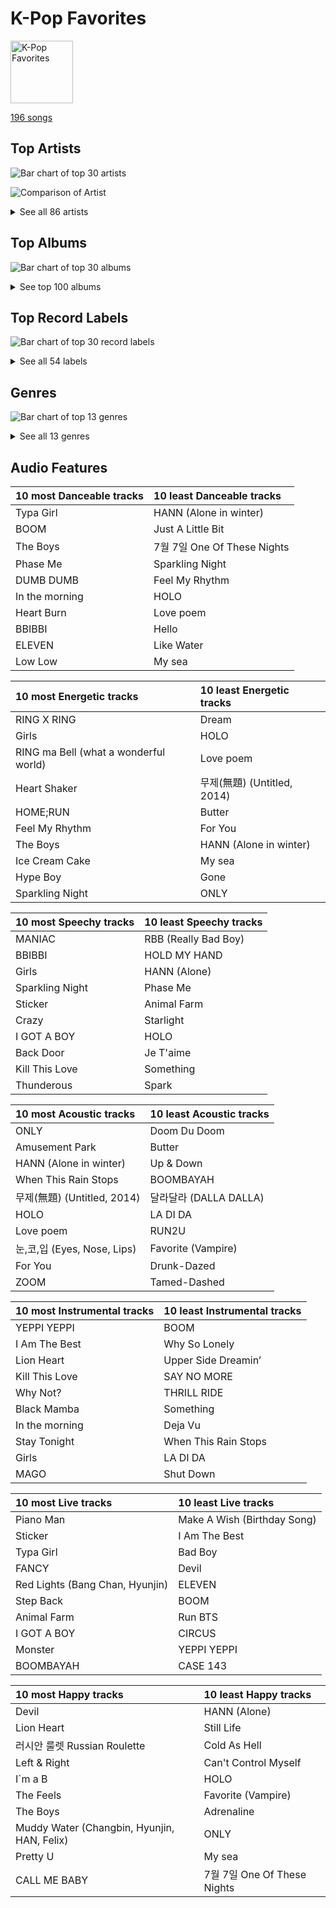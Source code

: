 # K-Pop Favorites


<img src="https://mosaic.scdn.co/640/ab67616d0000b2734ed058b71650a6ca2c04adffab67616d0000b273714e56679ab196354e2e443eab67616d0000b2737dd8f95320e8ef08aa121dfeab67616d0000b2738c4a282e84a53c1c8acf129a" alt="K-Pop Favorites" width="100" />

[196 songs](k_pop_favorites_tracks.md)

## Top Artists

![Bar chart of top 30 artists](../images/playlists/k_pop_favorites/artists.png)

![Comparison of Artist](../images/playlists/k_pop_favorites/artists_comparison.png)


<details>
<summary>See all 86 artists</summary>

|   Number of Tracks | Art                                                                                              | Artist                                               | 🔗                                                           |
|-------------------:|:-------------------------------------------------------------------------------------------------|:-----------------------------------------------------|:------------------------------------------------------------|
|                 12 | <img src="https://i.scdn.co/image/ab6761610000e5eb5bf330a57b9dcffd8f7b2c14" alt="" width="50" /> | [Red Velvet](../artists/red_velvet.md)               | [🔗](https://open.spotify.com/artist/1z4g3DjTBBZKhvAroFlhOM) |
|                 10 | <img src="https://i.scdn.co/image/ab6761610000e5ebc9690bc711d04b3d4fd4b87c" alt="" width="50" /> | [BLACKPINK](../artists/blackpink.md)                 | [🔗](https://open.spotify.com/artist/41MozSoPIsD1dJM0CLPjZF) |
|                  9 | <img src="https://i.scdn.co/image/ab6761610000e5ebc5443c5abc130f03b6014845" alt="" width="50" /> | [ENHYPEN](../artists/enhypen.md)                     | [🔗](https://open.spotify.com/artist/5t5FqBwTcgKTaWmfEbwQY9) |
|                  9 | <img src="https://i.scdn.co/image/ab6761610000e5eb006ff3c0136a71bfb9928d34" alt="" width="50" /> | [IU](../artists/iu.md)                               | [🔗](https://open.spotify.com/artist/3HqSLMAZ3g3d5poNaI7GOU) |
|                  9 | <img src="https://i.scdn.co/image/ab6761610000e5eb8ec4207332def07fec21874d" alt="" width="50" /> | [ITZY](../artists/itzy.md)                           | [🔗](https://open.spotify.com/artist/2KC9Qb60EaY0kW4eH68vr3) |
|                  7 | <img src="https://i.scdn.co/image/ab6761610000e5ebd84fd6ae9ccfc6206ea6711e" alt="" width="50" /> | [TWICE](../artists/twice.md)                         | [🔗](https://open.spotify.com/artist/7n2Ycct7Beij7Dj7meI4X0) |
|                  7 | <img src="https://i.scdn.co/image/ab6761610000e5eb848461f60f0f337dadbf396f" alt="" width="50" /> | [aespa](../artists/aespa.md)                         | [🔗](https://open.spotify.com/artist/6YVMFz59CuY7ngCxTxjpxE) |
|                  7 | <img src="https://i.scdn.co/image/ab6761610000e5eb916392fe8c66d0c993657b6d" alt="" width="50" /> | [TAEYEON](../artists/taeyeon.md)                     | [🔗](https://open.spotify.com/artist/3qNVuliS40BLgXGxhdBdqu) |
|                  7 | <img src="https://i.scdn.co/image/ab6761610000e5ebc855bded4ab1bd99ef62214a" alt="" width="50" /> | [Stray Kids](../artists/stray_kids.md)               | [🔗](https://open.spotify.com/artist/2dIgFjalVxs4ThymZ67YCE) |
|                  7 | <img src="https://i.scdn.co/image/ab6761610000e5eb196f5af772aeb1bdd3a6be65" alt="" width="50" /> | [(G)I-DLE](../artists/_g_i_dle.md)                   | [🔗](https://open.spotify.com/artist/2AfmfGFbe0A0WsTYm0SDTx) |
|                  5 | <img src="https://i.scdn.co/image/ab6761610000e5eb05cead99b1a81b82a9a42838" alt="" width="50" /> | [LeeHi](../artists/leehi.md)                         | [🔗](https://open.spotify.com/artist/7cVZApDoQZpS447nHTsNqu) |
|                  5 | <img src="https://i.scdn.co/image/ab6761610000e5eb5704a64f34fe29ff73ab56bb" alt="" width="50" /> | [BTS](../artists/bts.md)                             | [🔗](https://open.spotify.com/artist/3Nrfpe0tUJi4K4DXYWgMUX) |
|                  5 | <img src="https://i.scdn.co/image/ab6761610000e5eb93c6f21062da1ef012275ff6" alt="" width="50" /> | [CHUNG HA](../artists/chung_ha.md)                   | [🔗](https://open.spotify.com/artist/2PSJ6YriU7JsFucxACpU7Y) |
|                  5 | <img src="https://i.scdn.co/image/ab6761610000e5ebe12972169702affd7a4c48ec" alt="" width="50" /> | [MAMAMOO](../artists/mamamoo.md)                     | [🔗](https://open.spotify.com/artist/0XATRDCYuuGhk0oE7C0o5G) |
|                  4 | <img src="https://i.scdn.co/image/ab6761610000e5eb465b1b62cf6eca8f851aaabc" alt="" width="50" /> | [EXO](../artists/exo.md)                             | [🔗](https://open.spotify.com/artist/3cjEqqelV9zb4BYE3qDQ4O) |
|                  4 | <img src="https://i.scdn.co/image/ab6761610000e5eb385df356841aaec34a0914aa" alt="" width="50" /> | [Girls' Generation](../artists/girls__generation.md) | [🔗](https://open.spotify.com/artist/0Sadg1vgvaPqGTOjxu0N6c) |
|                  3 | <img src="https://i.scdn.co/image/ab6761610000e5ebeb77c85f6012113fcefb38da" alt="" width="50" /> | [SEVENTEEN](../artists/seventeen.md)                 | [🔗](https://open.spotify.com/artist/7nqOGRxlXj7N2JYbgNEjYH) |
|                  3 | <img src="https://i.scdn.co/image/ab6761610000e5ebadffb99dc62d070da29306ff" alt="" width="50" /> | JEON SOYEON                                          | [🔗](https://open.spotify.com/artist/6Xg22wJOAcnvPUfk5WvODH) |
|                  3 | <img src="https://i.scdn.co/image/ab6761610000e5eb2c8ac3b2d8d886fbf3f0877a" alt="" width="50" /> | NCT DREAM                                            | [🔗](https://open.spotify.com/artist/1gBUSTR3TyDdTVFIaQnc02) |
|                  3 | <img src="https://i.scdn.co/image/ab6761610000e5eb45b2ff69ae6a3caccb776cfa" alt="" width="50" /> | [STAYC](../artists/stayc.md)                         | [🔗](https://open.spotify.com/artist/01XYiBYaoMJcNhPokrg0l0) |
|                  2 | <img src="https://i.scdn.co/image/ab6761610000e5eb7401998434b12fffd119ae18" alt="" width="50" /> | [NCT 127](../artists/nct_127.md)                     | [🔗](https://open.spotify.com/artist/7f4ignuCJhLXfZ9giKT7rH) |
|                  2 | <img src="https://i.scdn.co/image/ab6761610000e5eb6de000137b41e45cc33a3566" alt="" width="50" /> | Hwa Sa                                               | [🔗](https://open.spotify.com/artist/7bmYpVgQub656uNTu6qGNQ) |
|                  2 | <img src="https://i.scdn.co/image/ab6761610000e5ebf55b31064f94878f3da932c8" alt="" width="50" /> | MAX CHANGMIN                                         | [🔗](https://open.spotify.com/artist/7FiAkNWMb6ZBYI8tbQLuIS) |
|                  2 | <img src="https://i.scdn.co/image/ab6761610000e5ebaad1353fe0343220b1331768" alt="" width="50" /> | SUPER JUNIOR                                         | [🔗](https://open.spotify.com/artist/6gzXCdfYfFe5XKhPKkYqxV) |
|                  2 | <img src="https://i.scdn.co/image/ab6761610000e5eb7b13da5a8a3dd6e0d53ff764" alt="" width="50" /> | Red Velvet - IRENE & SEULGI                          | [🔗](https://open.spotify.com/artist/6bwp9ObI8FWvMPCIWVBmhl) |
|                  2 | <img src="https://i.scdn.co/image/ab6761610000e5eb5b1a291b0a6a689091d54d8b" alt="" width="50" /> | IVE                                                  | [🔗](https://open.spotify.com/artist/6RHTUrRF63xao58xh9FXYJ) |
|                  2 | <img src="https://i.scdn.co/image/ab6761610000e5eb4a29246fa242d0b9f8de3b31" alt="" width="50" /> | SUNMI                                                | [🔗](https://open.spotify.com/artist/6MoXcK2GyGg7FIyxPU5yW6) |
|                  2 | <img src="https://i.scdn.co/image/ab6761610000e5eb64362c8789b72fb00e0a3611" alt="" width="50" /> | ATEEZ                                                | [🔗](https://open.spotify.com/artist/68KmkJeZGfwe1OUaivBa2L) |
|                  2 | <img src="https://i.scdn.co/image/ab6761610000e5eb3d473b3dcc380e2aec2ab329" alt="" width="50" /> | [Dreamcatcher](../artists/dreamcatcher.md)           | [🔗](https://open.spotify.com/artist/5V1qsQHdXNm4ZEZHWvFnqQ) |
|                  2 | <img src="https://i.scdn.co/image/ab6761610000e5eb1e2e0f17d257a40be0782f35" alt="" width="50" /> | BAEKHYUN                                             | [🔗](https://open.spotify.com/artist/4ufh0WuMZh6y4Dmdnklvdl) |
|                  2 | <img src="https://i.scdn.co/image/ab6761610000e5eb63cc88daba8709af04c3d6ed" alt="" width="50" /> | EVERGLOW                                             | [🔗](https://open.spotify.com/artist/3ZZzT0naD25RhY2uZvIKkJ) |
|                  2 | <img src="https://i.scdn.co/image/ab6761610000e5eb805669a8af3067839e92d762" alt="" width="50" /> | TEN                                                  | [🔗](https://open.spotify.com/artist/3Q5Qep7ytrjVleNnMnntgQ) |
|                  2 | <img src="https://i.scdn.co/image/ab6761610000e5eb968ab271c895fb9cc245d6fe" alt="" width="50" /> | Billlie                                              | [🔗](https://open.spotify.com/artist/2GQxKDojobwBjZMPf7aoh0) |
|                  2 | <img src="https://i.scdn.co/image/ab6761610000e5eb7fd277fc83d7670dadb45790" alt="" width="50" /> | PENTAGON                                             | [🔗](https://open.spotify.com/artist/1wKpMkucynaTfG8lyPprYV) |
|                  2 | <img src="https://i.scdn.co/image/ab6761610000e5ebc8166baa6c8c9a5d1dbc41b5" alt="" width="50" /> | JOY                                                  | [🔗](https://open.spotify.com/artist/0sYpJ0nCC8AlDrZFeAA7ub) |
|                  2 | <img src="https://i.scdn.co/image/ab6761610000e5eb59501d4e82c8cb6fc409044d" alt="" width="50" /> | WENDY                                                | [🔗](https://open.spotify.com/artist/0FRUZvZNPzM3YJMABJxf2K) |
|                  1 | <img src="https://i.scdn.co/image/ab6761610000e5eb2be8611f6c6e9174031c64df" alt="" width="50" /> | JEON SOMI                                            | [🔗](https://open.spotify.com/artist/7zYj9S9SdIunYCfSm7vzAR) |
|                  1 | <img src="https://i.scdn.co/image/ab6761610000e5eb0c93d86c6a500dee31d63995" alt="" width="50" /> | TAEYANG                                              | [🔗](https://open.spotify.com/artist/6udveWUgX4vu75FF0DTrXV) |
|                  1 | <img src="https://i.scdn.co/image/ab6761610000e5ebfbb4dd024df495265bb16c90" alt="" width="50" /> | GOT the beat                                         | [🔗](https://open.spotify.com/artist/6uNxlIP5lzPFf0BHuELOuX) |
|                  1 | <img src="https://i.scdn.co/image/ab6761610000e5ebac19ac3b8773baa5791999fb" alt="" width="50" /> | TVXQ!                                                | [🔗](https://open.spotify.com/artist/6nVMMEywS5Y4tsHPKx1nIo) |
|                  1 | <img src="https://i.scdn.co/image/ab6761610000e5ebf0a01c9ca9312dbe5ed6b6d9" alt="" width="50" /> | KAI                                                  | [🔗](https://open.spotify.com/artist/6iVo62B0bdTknRcrktCmak) |
|                  1 | <img src="https://i.scdn.co/image/621c729dd90a6e7a63fc8f0957b2b928834ec5a8" alt="" width="50" /> | 4Minute                                              | [🔗](https://open.spotify.com/artist/6cdC1cwqh3eJAXaxXJt2jv) |
|                  1 | <img src="https://i.scdn.co/image/ab6761610000e5eb20dfb8f52ef4926a22e552c8" alt="" width="50" /> | R3HAB                                                | [🔗](https://open.spotify.com/artist/6cEuCEZu7PAE9ZSzLLc2oQ) |
|                  1 | <img src="https://i.scdn.co/image/ab6761610000e5eb8e9d1c8642df6f869631fe62" alt="" width="50" /> | Crush                                                | [🔗](https://open.spotify.com/artist/6aLdhHUqgdKE86xbtNmY8g) |
|                  1 | <img src="https://i.scdn.co/image/ab6761610000e5eb846662aa85d520b2442d3cd5" alt="" width="50" /> | BIBI                                                 | [🔗](https://open.spotify.com/artist/6UbmqUEgjLA6jAcXwbM1Z9) |
|                  1 | <img src="https://i.scdn.co/image/ab6761610000e5eb123f438003920eced08e348d" alt="" width="50" /> | CLC                                                  | [🔗](https://open.spotify.com/artist/6QyO41KctzGc70mVaVnXQO) |
|                  1 | <img src="https://i.scdn.co/image/ab6761610000e5eb99b5a1b1b95a279176ded0e1" alt="" width="50" /> | NewJeans                                             | [🔗](https://open.spotify.com/artist/6HvZYsbFfjnjFrWF950C9d) |
|                  1 | <img src="https://i.scdn.co/image/ab6761610000e5ebea3e3a63d8bc191f631f6e0e" alt="" width="50" /> | PURPLE KISS                                          | [🔗](https://open.spotify.com/artist/62T5PGHWJ9sxP2SJq20IHq) |
|                  1 | <img src="https://i.scdn.co/image/ab6761610000e5eb2197a2a24be11b8872a9d325" alt="" width="50" /> | MINGYU                                               | [🔗](https://open.spotify.com/artist/5gUpo0BRmo6EOTbyU3z5Ay) |
|                  1 | <img src="https://i.scdn.co/image/ab6761610000e5eba109aeabdab7a5a5b3330df4" alt="" width="50" /> | HEIZE                                                | [🔗](https://open.spotify.com/artist/5dCvSnVduaFleCnyy98JMo) |
|                  1 | <img src="https://i.scdn.co/image/ab6761610000e5ebb0b4c8d0a415cab50e033129" alt="" width="50" /> | Solar                                                | [🔗](https://open.spotify.com/artist/5cYcI546S8Lf97m4mNdYLD) |
|                  1 | <img src="https://i.scdn.co/image/ab6761610000e5ebca6daabeb614243f96b2829f" alt="" width="50" /> | WOOSUNG                                              | [🔗](https://open.spotify.com/artist/5LHu1iF8m0XtRBEJbbwSoo) |
|                  1 | <img src="https://i.scdn.co/image/ab6761610000e5eb80584436e5726afb70cee7f8" alt="" width="50" /> | LOONA                                                | [🔗](https://open.spotify.com/artist/52zMTJCKluDlFwMQWmccY7) |
|                  1 | <img src="https://i.scdn.co/image/ab6761610000e5eb5c237a2e0c881b21c151f2cb" alt="" width="50" /> | WayV-TEN&YANGYANG                                    | [🔗](https://open.spotify.com/artist/4wOAdZOMOVSwrZQxDYrUx3) |
|                  1 | <img src="https://i.scdn.co/image/ab67616d0000b273112b210accd05345a17a46f0" alt="" width="50" /> | Suzy                                                 | [🔗](https://open.spotify.com/artist/4U80LJd8sG6U9YTFP5izka) |
|                  1 | <img src="https://i.scdn.co/image/ab6761610000e5ebfb6c0b7b6918dca92be0ed75" alt="" width="50" /> | LE SSERAFIM                                          | [🔗](https://open.spotify.com/artist/4SpbR6yFEvexJuaBpgAU5p) |
|                  1 | <img src="https://i.scdn.co/image/ab6761610000e5eb597a4257d0022e2ac837fa7d" alt="" width="50" /> | BIGBANG                                              | [🔗](https://open.spotify.com/artist/4Kxlr1PRlDKEB0ekOCyHgX) |
|                  1 | <img src="https://i.scdn.co/image/ab6761610000e5eb8aec4284aed8bb502a411043" alt="" width="50" /> | AILEE                                                | [🔗](https://open.spotify.com/artist/3uGFTJ7JMllvhgGpumieHF) |
|                  1 | <img src="https://i.scdn.co/image/ab6761610000e5ebca0f902787c28688c85ad273" alt="" width="50" /> | WONWOO                                               | [🔗](https://open.spotify.com/artist/3rHcBT06Vb1XGVUWhDALZt) |
|                  1 | <img src="https://i.scdn.co/image/ab6761610000e5eb8bd65b0efee10bfa8328c33b" alt="" width="50" /> | NCT U                                                | [🔗](https://open.spotify.com/artist/3paGCCtX1Xr4Gx53mSeZuQ) |
|                  1 | <img src="https://i.scdn.co/image/ab6761610000e5ebdbd3a4fca1931c225fdddc81" alt="" width="50" /> | Loopy                                                | [🔗](https://open.spotify.com/artist/3l9s67pOK4Stw9yW1wr0Bg) |
|                  1 | <img src="https://i.scdn.co/image/ab6761610000e5eb6a80abb55f089d80528d24fc" alt="" width="50" /> | CHANGMO                                              | [🔗](https://open.spotify.com/artist/3hvinNZRzTLoREmqFiKr1b) |
|                  1 | <img src="https://i.scdn.co/image/ab6761610000e5ebd2d167f018561742f26a0997" alt="" width="50" /> | ROSÉ                                                 | [🔗](https://open.spotify.com/artist/3eVa5w3URK5duf6eyVDbu9) |
|                  1 | <img src="https://i.scdn.co/image/ab6761610000e5eb515e5754d89e4df8123e3f9f" alt="" width="50" /> | HYO                                                  | [🔗](https://open.spotify.com/artist/3U7bOaJLuFkrmDQ1C1OqKl) |
|                  1 | <img src="https://i.scdn.co/image/ab6761610000e5eb5045a0e0d423ce29d6b14ebd" alt="" width="50" /> | TREASURE                                             | [🔗](https://open.spotify.com/artist/3KonOYiLsU53m4yT7gNotP) |
|                  1 | <img src="https://i.scdn.co/image/ab6761610000e5eb7af892ba79f611277614a0f2" alt="" width="50" /> | P1Harmony                                            | [🔗](https://open.spotify.com/artist/3JjvsPeGMbDJqsphe2z8xU) |
|                  1 | <img src="https://i.scdn.co/image/ab6761610000e5eb30a517d1b703c3eabdac2855" alt="" width="50" /> | Wonder Girls                                         | [🔗](https://open.spotify.com/artist/3Cv2vi3WTl8VZOTdrBkKdM) |
|                  1 | <img src="https://i.scdn.co/image/ab6761610000e5eb5923c0ca32a3cf3a81b34728" alt="" width="50" /> | G-DRAGON                                             | [🔗](https://open.spotify.com/artist/30b9WulBM8sFuBo17nNq9c) |
|                  1 | <img src="https://i.scdn.co/image/ab6761610000e5eb7ece2134de8809efcfdc9be7" alt="" width="50" /> | SHINee                                               | [🔗](https://open.spotify.com/artist/2hRQKC0gqlZGPrmUKbcchR) |
|                  1 | <img src="https://i.scdn.co/image/ab6761610000e5eb29971b8d9d19fef176338e4a" alt="" width="50" /> | Loco                                                 | [🔗](https://open.spotify.com/artist/2e4G04F77jxVuDYo44TCSm) |
|                  1 | <img src="https://i.scdn.co/image/ab6761610000e5ebdbabadb9f03b5b3d5e0241e5" alt="" width="50" /> | JAMIE                                                | [🔗](https://open.spotify.com/artist/2YXlVLKq3X3soXd2aXUtIT) |
|                  1 | <img src="https://i.scdn.co/image/ab6761610000e5ebfe2339c232c5a840fc527402" alt="" width="50" /> | SEULGI                                               | [🔗](https://open.spotify.com/artist/2QM5S4yO6xHgnNvF0nbZZq) |
|                  1 | <img src="https://i.scdn.co/image/ab6761610000e5eb065608c797a38d142082fc8a" alt="" width="50" /> | Punch                                                | [🔗](https://open.spotify.com/artist/2FgZrgTMX6Sk0VNcOsEPmm) |
|                  1 | <img src="https://i.scdn.co/image/ab6761610000e5eb6ff45cd874b8d6ded27a4b35" alt="" width="50" /> | NMIXX                                                | [🔗](https://open.spotify.com/artist/28ot3wh4oNmoFOdVajibBl) |
|                  1 | <img src="https://i.scdn.co/image/ab6761610000e5ebc2c8185fc0902b43e35f671f" alt="" width="50" /> | JENNIE                                               | [🔗](https://open.spotify.com/artist/250b0Wlc5Vk0CoUsaCY84M) |
|                  1 | <img src="https://i.scdn.co/image/ab6761610000e5eb9954a1ab45b2404a7bff2a45" alt="" width="50" /> | OH MY GIRL                                           | [🔗](https://open.spotify.com/artist/2019zR22qK2RBvCqtudBaI) |
|                  1 | <img src="https://i.scdn.co/image/ab6761610000e5eb27132091d63ed72c5f8da310" alt="" width="50" /> | TAEIL                                                | [🔗](https://open.spotify.com/artist/1z0Hi3myYw4x32xCq0H3aq) |
|                  1 | <img src="https://i.scdn.co/image/ab6761610000e5eb2cc2d8e2ec34e29f1905e286" alt="" width="50" /> | WayV                                                 | [🔗](https://open.spotify.com/artist/1qBsABYUrxg9afpMtyoFKz) |
|                  1 | <img src="https://i.scdn.co/image/ab6761610000e5eb65dd718aaa2c9b1be0218f76" alt="" width="50" /> | SURAN                                                | [🔗](https://open.spotify.com/artist/1mORehSVEd7lcaT2d7Sl2K) |
|                  1 | <img src="https://i.scdn.co/image/ab6761610000e5eb20e1b84fe2767e52c4c828fd" alt="" width="50" /> | 2NE1                                                 | [🔗](https://open.spotify.com/artist/1l0mKo96Jh9HVYONcRl3Yp) |
|                  1 | <img src="https://i.scdn.co/image/ab6761610000e5eb0405e7cc11aecb995703d398" alt="" width="50" /> | Jackson Wang                                         | [🔗](https://open.spotify.com/artist/1kfWoWgCugPkyxQP8lkRlY) |
|                  1 | <img src="https://i.scdn.co/image/ab6761610000e5ebb99713cdd2a68b0db306aad6" alt="" width="50" /> | TAEMIN                                               | [🔗](https://open.spotify.com/artist/13rF01aOogvnkuQXOlgTW8) |
|                  1 | <img src="https://i.scdn.co/image/ab67616d0000b273c56dcba0b4372e4a2953b973" alt="" width="50" /> | Girl's Day                                           | [🔗](https://open.spotify.com/artist/13kJgvU22LHMsJtGWLmx7W) |
|                  1 | <img src="https://i.scdn.co/image/ab6761610000e5ebd0701912e6fccf8427bc7361" alt="" width="50" /> | GFRIEND                                              | [🔗](https://open.spotify.com/artist/0qlWcS66ohOIi0M8JZwPft) |
|                  1 | <img src="https://i.scdn.co/image/ab6761610000e5eb8b1752dc8c0f2dce9abc2dbc" alt="" width="50" /> | THE BOYZ                                             | [🔗](https://open.spotify.com/artist/0CmvFWTX9zmMNCUi6fHtAx) |
|                  1 | <img src="https://i.scdn.co/image/ab6761610000e5eb4cf17974946871ad6546f28e" alt="" width="50" /> | HYOYEON                                              | [🔗](https://open.spotify.com/artist/0B3I6YgdnfXehUCpsO6oB8) |

</details>


## Top Albums

![Bar chart of top 30 albums](../images/playlists/k_pop_favorites/albums.png)


<details>
<summary>See top 100 albums</summary>

|   Number of Tracks | Art                                                                                              | Album                                                                   | 🔗                                                          |
|-------------------:|:-------------------------------------------------------------------------------------------------|:------------------------------------------------------------------------|:-----------------------------------------------------------|
|                  4 | <img src="https://i.scdn.co/image/ab67616d0000b273034c3a8ba89c6a5ecfda3175" alt="" width="50" /> | INVU - The 3rd Album                                                    | [🔗](https://open.spotify.com/album/7i2YLTVQ0dyngRuUqtGmr9) |
|                  4 | <img src="https://i.scdn.co/image/ab67616d0000b2736772cf096be8acc1df092519" alt="" width="50" /> | DIMENSION : DILEMMA                                                     | [🔗](https://open.spotify.com/album/5jGRqioNCSWZGBl3QmyuFI) |
|                  3 | <img src="https://i.scdn.co/image/ab67616d0000b2737dd8f95320e8ef08aa121dfe" alt="" width="50" /> | THE ALBUM                                                               | [🔗](https://open.spotify.com/album/71O60S5gIJSIAhdnrDIh3N) |
|                  3 | <img src="https://i.scdn.co/image/ab67616d0000b273d8cc2281fcd4519ca020926b" alt="" width="50" /> | Savage - The 1st Mini Album                                             | [🔗](https://open.spotify.com/album/3vyyDkvYWC36DwgZCYd3Wu) |
|                  3 | <img src="https://i.scdn.co/image/ab67616d0000b27328e5351049de8f6ee39111f5" alt="" width="50" /> | Querencia                                                               | [🔗](https://open.spotify.com/album/1p2OBhqq0d1N8awjHV9xA3) |
|                  3 | <img src="https://i.scdn.co/image/ab67616d0000b2734ed058b71650a6ca2c04adff" alt="" width="50" /> | IU 5th Album 'LILAC'                                                    | [🔗](https://open.spotify.com/album/01dPJcwyht77brL4JQiR8R) |
|                  3 | <img src="https://i.scdn.co/image/ab67616d0000b2734aeaaeeb0755f1d8a8b51738" alt="" width="50" /> | BORN PINK                                                               | [🔗](https://open.spotify.com/album/7jaSNQUBJbvfbZHLNFrV7P) |
|                  2 | <img src="https://i.scdn.co/image/ab67616d0000b2738c4a282e84a53c1c8acf129a" alt="" width="50" /> | ‘The ReVe Festival 2022 - Feel My Rhythm’                               | [🔗](https://open.spotify.com/album/3HgoCO9wWuPcNhz8Ip4C46) |
|                  2 | <img src="https://i.scdn.co/image/ab67616d0000b273ed56e93fba864c231be87d65" alt="" width="50" /> | Windy                                                                   | [🔗](https://open.spotify.com/album/1lv92CIVZbB2BsHmIx7qJf) |
|                  2 | <img src="https://i.scdn.co/image/ab67616d0000b273231a1b74cc820bb632de108c" alt="" width="50" /> | SQUARE ONE                                                              | [🔗](https://open.spotify.com/album/0AcFaK32ui9rF2ySEdXrv4) |
|                  2 | <img src="https://i.scdn.co/image/ab67616d0000b273c06f0e8b33ac2d246158253e" alt="" width="50" /> | Palette                                                                 | [🔗](https://open.spotify.com/album/5V8n6fqyAPxvFTibPhQVcp) |
|                  2 | <img src="https://i.scdn.co/image/ab67616d0000b2733613e1e0d35867a0814005a9" alt="" width="50" /> | ODDINARY                                                                | [🔗](https://open.spotify.com/album/0Gmf4pfe0POEQq2FgGAj2q) |
|                  2 | <img src="https://i.scdn.co/image/ab67616d0000b2731843897a2a72dd5036bbb1fc" alt="" width="50" /> | NOEASY                                                                  | [🔗](https://open.spotify.com/album/558tpdCejjVQNFAumRAeQj) |
|                  2 | <img src="https://i.scdn.co/image/ab67616d0000b273d8856d19e1f5784ed643d862" alt="" width="50" /> | Like Water - The 1st Mini Album                                         | [🔗](https://open.spotify.com/album/1Ao5vWPO13f4l0ldwxOKL7) |
|                  2 | <img src="https://i.scdn.co/image/ab67616d0000b27366ff63bc084fb412aa2dddd3" alt="" width="50" /> | Hello - Special Album                                                   | [🔗](https://open.spotify.com/album/37mRfTDwQzVbHihypYY8oE) |
|                  2 | <img src="https://i.scdn.co/image/ab67616d0000b273b3be3b970fc89a02f301c9da" alt="" width="50" /> | Girls - The 2nd Mini Album                                              | [🔗](https://open.spotify.com/album/4w1dbvUy1crv0knXQvcSeY) |
|                  2 | <img src="https://i.scdn.co/image/ab67616d0000b2734a8e5eaab8b02db02e487c27" alt="" width="50" /> | Devil - The 2nd Mini Album                                              | [🔗](https://open.spotify.com/album/6bG2rY8NzT7dIzUNADDNCR) |
|                  2 | <img src="https://i.scdn.co/image/ab67616d0000b273e9cd59d664f597061a513038" alt="" width="50" /> | CHESHIRE                                                                | [🔗](https://open.spotify.com/album/2a1ezg7hE6Dyuymv1aCnkm) |
|                  2 | <img src="https://i.scdn.co/image/ab67616d0000b273714e56679ab196354e2e443e" alt="" width="50" /> | BORDER : CARNIVAL                                                       | [🔗](https://open.spotify.com/album/4LGYBcRsteiXjcPD4QQvxv) |
|                  1 | <img src="https://i.scdn.co/image/ab67616d0000b273a1c07b020417770f3385448f" alt="" width="50" /> | 回:Walpurgis Night                                                       | [🔗](https://open.spotify.com/album/6keRNtq7CnhNrD2EIKOA6h) |
|                  1 | <img src="https://i.scdn.co/image/ab67616d0000b273df5022bdf1ac4bf52135c4be" alt="" width="50" /> | ‘The ReVe Festival’ Finale                                              | [🔗](https://open.spotify.com/album/3rVtm00UfbuzWOewdm4iYM) |
|                  1 | <img src="https://i.scdn.co/image/ab67616d0000b27370a04b3e66d6a4a38237dc7f" alt="" width="50" /> | ‘The ReVe Festival’ Day 1                                               | [🔗](https://open.spotify.com/album/2nLEiP268mSFZHW5dajM4R) |
|                  1 | <img src="https://i.scdn.co/image/ab67616d0000b273d2ef237da7f94762997c2083" alt="" width="50" /> | ‘The ReVe Festival 2022 - Birthday’                                     | [🔗](https://open.spotify.com/album/58OR7UoaJkJzqeQGClHzh1) |
|                  1 | <img src="https://i.scdn.co/image/ab67616d0000b2738232e1aaaf4c9ed4b6946ce8" alt="" width="50" /> | the Billage of perception: chapter two                                  | [🔗](https://open.spotify.com/album/0NuM7kwh6u6fIRjn7Zh7Ss) |
|                  1 | <img src="https://i.scdn.co/image/ab67616d0000b2734c5be128bd1b55bf36041574" alt="" width="50" /> | the Billage of perception : chapter one                                 | [🔗](https://open.spotify.com/album/1kp4txZsSpDNR4EoDFi2LD) |
|                  1 | <img src="https://i.scdn.co/image/ab67616d0000b27329134ca1a4c424b7d98cb0af" alt="" width="50" /> | reminiscence                                                            | [🔗](https://open.spotify.com/album/0zH0C0fkzAjhSnGKLOuxwX) |
|                  1 | <img src="https://i.scdn.co/image/ab67616d0000b2739d650d0d98caf3f54b842a0b" alt="" width="50" /> | reality in BLACK                                                        | [🔗](https://open.spotify.com/album/7CucpzwxAZ6kHmctI9eo4X) |
|                  1 | <img src="https://i.scdn.co/image/ab67616d0000b2737c0618723e2fca9e617eec34" alt="" width="50" /> | [Summer Holiday]                                                        | [🔗](https://open.spotify.com/album/1JOpx5eL6Rb3vRC9epERQD) |
|                  1 | <img src="https://i.scdn.co/image/ab67616d0000b2731e998666727247d231c75cf8" alt="" width="50" /> | [Dystopia : Road to Utopia]                                             | [🔗](https://open.spotify.com/album/6ECUAXThxlRHQ1JPUQJQJG) |
|                  1 | <img src="https://i.scdn.co/image/ab67616d0000b273619b758232a962e9ddf45f97" alt="" width="50" /> | [12:00]                                                                 | [🔗](https://open.spotify.com/album/3obToaukLcPbCLPPmWFzQi) |
|                  1 | <img src="https://i.scdn.co/image/ab67616d0000b2733714e924e5570c4d2df97e09" alt="" width="50" /> | ZERO : FEVER Part.3                                                     | [🔗](https://open.spotify.com/album/5ozaWoYQScjFzGODcJmy3G) |
|                  1 | <img src="https://i.scdn.co/image/ab67616d0000b2738ea860a3e6904b875629d672" alt="" width="50" /> | YOUNG-LUV.COM                                                           | [🔗](https://open.spotify.com/album/2xPdgNkM4yIQmP7axJ1T1o) |
|                  1 | <img src="https://i.scdn.co/image/ab67616d0000b273018ac0665d32b08c76afd4cc" alt="" width="50" /> | Why So Lonely                                                           | [🔗](https://open.spotify.com/album/3vCjRsRRGOLp8VCYPLXtDx) |
|                  1 | <img src="https://i.scdn.co/image/ab67616d0000b273e4915763c3c7f7a05cc93885" alt="" width="50" /> | Why - The 2nd Mini Album                                                | [🔗](https://open.spotify.com/album/1ukBQWhQwWKqTGgs0YzRzU) |
|                  1 | <img src="https://i.scdn.co/image/ab67616d0000b2738612b3a74fefaf72ddc92d08" alt="" width="50" /> | White Wind                                                              | [🔗](https://open.spotify.com/album/60m09rutmwj5ewOJoFIAVY) |
|                  1 | <img src="https://i.scdn.co/image/ab67616d0000b273e2a4f8bcc74020cd4b01f647" alt="" width="50" /> | What Is Love                                                            | [🔗](https://open.spotify.com/album/5o5cJ6yZmcyy4y4hK0J6de) |
|                  1 | <img src="https://i.scdn.co/image/ab67616d0000b27309610687bcd1b3dc95d5d436" alt="" width="50" /> | We Boom - The 3rd Mini Album                                            | [🔗](https://open.spotify.com/album/31ln9LpD1WyhFlOvDp9YJc) |
|                  1 | <img src="https://i.scdn.co/image/ab67616d0000b2732c0252c4e4a988f024e4d262" alt="" width="50" /> | WINE                                                                    | [🔗](https://open.spotify.com/album/26adxLsliyYcCfVTF6xA75) |
|                  1 | <img src="https://i.scdn.co/image/ab67616d0000b273da0376db6b1c5562ab8f5b29" alt="" width="50" /> | WE:TH                                                                   | [🔗](https://open.spotify.com/album/1ASYbBYBwV6Rcfc2ycqmlK) |
|                  1 | <img src="https://i.scdn.co/image/ab67616d0000b273aecb87fd2574ad79b05cc024" alt="" width="50" /> | Voltage                                                                 | [🔗](https://open.spotify.com/album/3MXVqfk9VG3B757nLlow0D) |
|                  1 | <img src="https://i.scdn.co/image/ab67616d0000b27343848859c0cf73d8c660eba5" alt="" width="50" /> | VINCENZO (Original Television Soundtrack) Pt. 3                         | [🔗](https://open.spotify.com/album/47ulDGfVUWUcUSWRQCzxr3) |
|                  1 | <img src="https://i.scdn.co/image/ab67616d0000b27345c3e1eaeaed3345abae9616" alt="" width="50" /> | Undo                                                                    | [🔗](https://open.spotify.com/album/2xR7YEyRweqClzs50bbW3J) |
|                  1 | <img src="https://i.scdn.co/image/ab67616d0000b27363c22b0fbe7426efcf5f86e6" alt="" width="50" /> | Uh-Oh                                                                   | [🔗](https://open.spotify.com/album/3PzrNuMGWGpp8WOfrmpkaU) |
|                  1 | <img src="https://i.scdn.co/image/ab67616d0000b2735ccb1b40b2081fff238473bb" alt="" width="50" /> | Twenty-Five Twenty-One OST                                              | [🔗](https://open.spotify.com/album/77NPr874WU941XZhjO43dR) |
|                  1 | <img src="https://i.scdn.co/image/ab67616d0000b27381fb7e4e392f0a99b3947eb6" alt="" width="50" /> | The Velvet - The 2nd Mini Album                                         | [🔗](https://open.spotify.com/album/2qgl7dAgslqL1w2l2wQhMA) |
|                  1 | <img src="https://i.scdn.co/image/ab67616d0000b2738164cd1a2e03b7ca2db9ff5e" alt="" width="50" /> | The Red Summer - Summer Mini Album                                      | [🔗](https://open.spotify.com/album/6OXg149IkmbgW7zfzbwgS2) |
|                  1 | <img src="https://i.scdn.co/image/ab67616d0000b27371a70331062453ece06f8b79" alt="" width="50" /> | The Red - The 1st Album                                                 | [🔗](https://open.spotify.com/album/6YL9J0E6PGtYzkhyMxnmXd) |
|                  1 | <img src="https://i.scdn.co/image/ab67616d0000b273b64001fa6292caefc7605550" alt="" width="50" /> | The Perfect Red Velvet - The 2nd Album Repackage                        | [🔗](https://open.spotify.com/album/0OkJThJls8FO1lutMzMDJ0) |
|                  1 | <img src="https://i.scdn.co/image/ab67616d0000b273557395cc096cb7b22eff310e" alt="" width="50" /> | The Feels                                                               | [🔗](https://open.spotify.com/album/6bk3KlQjiXsRmGrzrNcS53) |
|                  1 | <img src="https://i.scdn.co/image/ab67616d0000b273dbe330e884acacdbb1e7987f" alt="" width="50" /> | The Boys                                                                | [🔗](https://open.spotify.com/album/3RlHApvIdfDGHXNHgzMlCw) |
|                  1 | <img src="https://i.scdn.co/image/ab67616d0000b273374ed0d3862263ef52df6828" alt="" width="50" /> | Take Over The Moon - The 2nd Mini Album                                 | [🔗](https://open.spotify.com/album/4ha80ucjDvhmQPLT77yyob) |
|                  1 | <img src="https://i.scdn.co/image/ab67616d0000b273be3a0f924ad08d95b4e25d9f" alt="" width="50" /> | TREASURE EPILOGUE : Action To Answer                                    | [🔗](https://open.spotify.com/album/3TTkDOcSzRQCvGMT7VmmPE) |
|                  1 | <img src="https://i.scdn.co/image/ab67616d0000b2731cc469da4da1bccfa16867be" alt="" width="50" /> | TRAVEL                                                                  | [🔗](https://open.spotify.com/album/3xje7wSW2xwQx2GNJ5cfNu) |
|                  1 | <img src="https://i.scdn.co/image/ab67616d0000b273b787b5b8c27a5dbd360c0f59" alt="" width="50" /> | THE WAR - The 4th Album                                                 | [🔗](https://open.spotify.com/album/53pJcIJBdlm5rhVhjSnvHn) |
|                  1 | <img src="https://i.scdn.co/image/ab67616d0000b27328be5dc3cc0bd6f2482c1d56" alt="" width="50" /> | THE SECOND STEP : CHAPTER ONE                                           | [🔗](https://open.spotify.com/album/17l09k7ZDb4GYwmsIVGcRZ) |
|                  1 | <img src="https://i.scdn.co/image/ab67616d0000b2731544041d0285585cc92c2709" alt="" width="50" /> | THE BOYZ 6TH MINI ALBUM [THRILL-ING]                                    | [🔗](https://open.spotify.com/album/0lh0pZ8GjZGrAhzIG4Jn0E) |
|                  1 | <img src="https://i.scdn.co/image/ab67616d0000b273eb136d1be54b1ef8273c0699" alt="" width="50" /> | Still Life                                                              | [🔗](https://open.spotify.com/album/2oCAY48bhZvQte0l7apmYC) |
|                  1 | <img src="https://i.scdn.co/image/ab67616d0000b27373e21d92fa8c70ce6aba72d0" alt="" width="50" /> | Sticker - The 3rd Album                                                 | [🔗](https://open.spotify.com/album/6nYbIKGcTmKM5BAlJPPcad) |
|                  1 | <img src="https://i.scdn.co/image/ab67616d0000b273cc6f76f75551af499b5cd0cb" alt="" width="50" /> | Step Back                                                               | [🔗](https://open.spotify.com/album/3gwL04bGAX4Kc2D5Wd7NMk) |
|                  1 | <img src="https://i.scdn.co/image/ab67616d0000b273bc125f40131dd5869b2ec36c" alt="" width="50" /> | Star To A Young Culture                                                 | [🔗](https://open.spotify.com/album/4PrRd0lIunUEiiE5rbZklR) |
|                  1 | <img src="https://i.scdn.co/image/ab67616d0000b273e33d84e471094fe701f06860" alt="" width="50" /> | SUNMI SPECIAL EDITION [Gashina]                                         | [🔗](https://open.spotify.com/album/3TSX6AxLdCP4E5o3F5jCdN) |
|                  1 | <img src="https://i.scdn.co/image/ab67616d0000b273af2fda9fb591d43c355c2ac3" alt="" width="50" /> | STAYDOM                                                                 | [🔗](https://open.spotify.com/album/71hjsg660uio3Z8bnbB6fS) |
|                  1 | <img src="https://i.scdn.co/image/ab67616d0000b273bfd46639322b597331d9ecef" alt="" width="50" /> | SQUARE UP                                                               | [🔗](https://open.spotify.com/album/0wOiWrujRbxlKEGWRQpKYc) |
|                  1 | <img src="https://i.scdn.co/image/ab67616d0000b27362e6288a5887b95176cca29e" alt="" width="50" /> | SOLO                                                                    | [🔗](https://open.spotify.com/album/7qAJpYeABXN9ZV5wOOX59k) |
|                  1 | <img src="https://i.scdn.co/image/ab67616d0000b273deeee778a591e7032c1bdc80" alt="" width="50" /> | SEVENTEEN 1ST ALBUM [FIRST ‘LOVE&LETTER’]                               | [🔗](https://open.spotify.com/album/50BrkBakrLWufmTLjCVBwn) |
|                  1 | <img src="https://i.scdn.co/image/ab67616d0000b273298c56a4f6053a44b9bf968e" alt="" width="50" /> | SEOULITE                                                                | [🔗](https://open.spotify.com/album/2c41Flo2HQgy0A9P3xuSFf) |
|                  1 | <img src="https://i.scdn.co/image/ab67616d0000b2733f30a062dafcdbc1a8fad842" alt="" width="50" /> | Russian Roulette - The 3rd Mini Album                                   | [🔗](https://open.spotify.com/album/6MNlcai3skKLKv5syzFwC3) |
|                  1 | <img src="https://i.scdn.co/image/ab67616d0000b273286903a9b4f8bce214f1dffa" alt="" width="50" /> | Run Devil Run - The 2nd Album Repackage                                 | [🔗](https://open.spotify.com/album/2b4JQKXl0gwf3bnAfhZwLA) |
|                  1 | <img src="https://i.scdn.co/image/ab67616d0000b273e1ceb97165340ef92392b948" alt="" width="50" /> | RISE                                                                    | [🔗](https://open.spotify.com/album/1Y9so4jq4t4taAHu0VdKX3) |
|                  1 | <img src="https://i.scdn.co/image/ab67616d0000b2734a8b951ff5979dc187340b1d" alt="" width="50" /> | RED MOON                                                                | [🔗](https://open.spotify.com/album/6GhELYbXRo1LOqRPOCsQrF) |
|                  1 | <img src="https://i.scdn.co/image/ab67616d0000b2732270d3bd1d13133edf0be836" alt="" width="50" /> | RBB - The 5th Mini Album                                                | [🔗](https://open.spotify.com/album/7rNIvLwIpB2mwOzk20iqIl) |
|                  1 | <img src="https://i.scdn.co/image/ab67616d0000b273fdec91537c467efa0cd75e2f" alt="" width="50" /> | R                                                                       | [🔗](https://open.spotify.com/album/5BQcoDfcZ8aBcikYX9B7Ob) |
|                  1 | <img src="https://i.scdn.co/image/ab67616d0000b273b87c0d76ed9c7b1654b390d0" alt="" width="50" /> | Purpose - The 2nd Album                                                 | [🔗](https://open.spotify.com/album/0h6wCpdgpSOAbYDDYJVuwr) |
|                  1 | <img src="https://i.scdn.co/image/ab67616d0000b27317db30ce3f081d6818a8ad49" alt="" width="50" /> | Proof                                                                   | [🔗](https://open.spotify.com/album/6al2VdKbb6FIz9d7lU7WRB) |
|                  1 | <img src="https://i.scdn.co/image/ab67616d0000b273682ac678746ad21b6b799950" alt="" width="50" /> | Pity Party                                                              | [🔗](https://open.spotify.com/album/2yMHiLYBnrMsdUCUL3bFkU) |
|                  1 | <img src="https://i.scdn.co/image/ab67616d0000b2737752724657197df65e7c82f9" alt="" width="50" /> | Piano Man                                                               | [🔗](https://open.spotify.com/album/1kdURRaOTpDCQqsVIU5CiT) |
|                  1 | <img src="https://i.scdn.co/image/ab67616d0000b273dad8806d4958b875dd487f6e" alt="" width="50" /> | Paint Me Naked - SM STATION                                             | [🔗](https://open.spotify.com/album/4oj5R0SVazc5Eq3WnIC0e6) |
|                  1 | <img src="https://i.scdn.co/image/ab67616d0000b2736bd4012e2889d22821ab35b0" alt="" width="50" /> | ONLY                                                                    | [🔗](https://open.spotify.com/album/0uYGAR5pW8P76uOlrOYIMZ) |
|                  1 | <img src="https://i.scdn.co/image/ab67616d0000b2732f74587e89fe803fa61d748e" alt="" width="50" /> | Not Shy                                                                 | [🔗](https://open.spotify.com/album/5NN55LKbjzX16a7Uf8u7Os) |
|                  1 | <img src="https://i.scdn.co/image/ab67616d0000b2737a393b04e8ced571618223e8" alt="" width="50" /> | Next Level                                                              | [🔗](https://open.spotify.com/album/2CzbrboOLzeRoaaH1N5K0N) |
|                  1 | <img src="https://i.scdn.co/image/ab67616d0000b2739d28fd01859073a3ae6ea209" alt="" width="50" /> | NewJeans 1st EP 'New Jeans'                                             | [🔗](https://open.spotify.com/album/1HMLpmZAnNyl9pxvOnTovV) |
|                  1 | <img src="https://i.scdn.co/image/ab67616d0000b2736c1bd86a3d68faf09607ffd3" alt="" width="50" /> | Naughty                                                                 | [🔗](https://open.spotify.com/album/2lkUE2gkw5sX0fGzZZCs0N) |
|                  1 | <img src="https://i.scdn.co/image/ab67616d0000b2734525dae431a233a077d2395c" alt="" width="50" /> | NCT RESONANCE Pt. 1 - The 2nd Album                                     | [🔗](https://open.spotify.com/album/6kudlOyCqSQfsBVSdPZEu4) |
|                  1 | <img src="https://i.scdn.co/image/ab67616d0000b2738c7e7f435fdcc70772c5555e" alt="" width="50" /> | My Voice - The 1st Album                                                | [🔗](https://open.spotify.com/album/6DlCl3hBP1Gwhn0tgitGfN) |
|                  1 | <img src="https://i.scdn.co/image/ab67616d0000b273cb95963709806e12d93128d4" alt="" width="50" /> | Moonlovers - Scarlet Heart Ryeo (Original Television Soundtrack), Pt. 2 | [🔗](https://open.spotify.com/album/68xTLBWjoRADRf86WYmTmy) |
|                  1 | <img src="https://i.scdn.co/image/ab67616d0000b273f919108974e4213d86b83805" alt="" width="50" /> | Monster - The 1st Mini Album                                            | [🔗](https://open.spotify.com/album/4DFheSBXhfewjz7SSe4Kyc) |
|                  1 | <img src="https://i.scdn.co/image/ab67616d0000b2734897a7925914a3a10ce68c31" alt="" width="50" /> | Modern Times                                                            | [🔗](https://open.spotify.com/album/2QcuXvQBWv1ZKyQtEhLbFe) |
|                  1 | <img src="https://i.scdn.co/image/ab67616d0000b273f0d00e054e9a9cb2e86cdf72" alt="" width="50" /> | Merry & Happy                                                           | [🔗](https://open.spotify.com/album/0R7pj4tnmcoUulrZGPo6nw) |
|                  1 | <img src="https://i.scdn.co/image/ab67616d0000b273a84d6d77bb01c3bd737c47d7" alt="" width="50" /> | María                                                                   | [🔗](https://open.spotify.com/album/5YYY7QCkq3pSw4Hoc1m0D3) |
|                  1 | <img src="https://i.scdn.co/image/ab67616d0000b273a93c207b94cbb802b1efefa1" alt="" width="50" /> | MOTH                                                                    | [🔗](https://open.spotify.com/album/7JdpeV87hczflCV8GXF3yV) |
|                  1 | <img src="https://i.scdn.co/image/ab67616d0000b27325ca38eeeb374883d7652ff0" alt="" width="50" /> | MIROTIC - The 4th Album                                                 | [🔗](https://open.spotify.com/album/51Wmrzs9O87YlKp2vqDwln) |
|                  1 | <img src="https://i.scdn.co/image/ab67616d0000b27385bcbbac459056ad6ee9426b" alt="" width="50" /> | MAXIDENT                                                                | [🔗](https://open.spotify.com/album/0T6hYH0UyDjNraWZk2mZWi) |
|                  1 | <img src="https://i.scdn.co/image/ab67616d0000b2738afcb7dd182cffe8d53b781e" alt="" width="50" /> | MAP OF THE SOUL : 7                                                     | [🔗](https://open.spotify.com/album/6mJZTV8lCqnwftYZa94bXS) |
|                  1 | <img src="https://i.scdn.co/image/ab67616d0000b2732e308994a76a473a4f88c1aa" alt="" width="50" /> | MANIFESTO : DAY 1                                                       | [🔗](https://open.spotify.com/album/5J8MNLLViH5zqM6VoGErz8) |
|                  1 | <img src="https://i.scdn.co/image/ab67616d0000b273dbb82cf845a6d574224a0d33" alt="" width="50" /> | MAMACITA - The 7th Album                                                | [🔗](https://open.spotify.com/album/53i190Z2uGOLljuS3DCvz2) |
|                  1 | <img src="https://i.scdn.co/image/ab67616d0000b273ebc6d2cf277ea321431e0529" alt="" width="50" /> | Low Low                                                                 | [🔗](https://open.spotify.com/album/58Y92GzXpCV5D6WRNqzOYN) |
|                  1 | <img src="https://i.scdn.co/image/ab67616d0000b273b658276cd9884ef6fae69033" alt="" width="50" /> | Love poem                                                               | [🔗](https://open.spotify.com/album/2xEH7SRzJq7LgA0fCtTlxH) |
|                  1 | <img src="https://i.scdn.co/image/ab67616d0000b273f9a16d4b6cd94eca041f00b8" alt="" width="50" /> | Love Yourself 承 'Her'                                                   | [🔗](https://open.spotify.com/album/2FTS6a6DLXMNp8flyA0HGO) |
|                  1 | <img src="https://i.scdn.co/image/ab67616d0000b2737ce0130c09547c733984ba0e" alt="" width="50" /> | Lion Heart - The 5th Album                                              | [🔗](https://open.spotify.com/album/4eKdn0skJCidO2wqIJyCgB) |
|                  1 | <img src="https://i.scdn.co/image/ab67616d0000b273bf5f4138ebc9ba3fd6f0cde9" alt="" width="50" /> | Last Fantasy                                                            | [🔗](https://open.spotify.com/album/149BHv6qAyMgJ483vPi77C) |

</details>


## Top Record Labels

![Bar chart of top 30 record labels](../images/playlists/k_pop_favorites/labels.png)


<details>
<summary>See all 54 labels</summary>

|   Number of Tracks | Label                                                                                   |
|-------------------:|:----------------------------------------------------------------------------------------|
|                 58 | [SM Entertainment](../labels/sm_entertainment.md)                                       |
|                 17 | [Republic Records](../labels/republic_records.md)                                       |
|                 16 | [YG Entertainment](../labels/yg_entertainment.md)                                       |
|                 11 | [Interscope](../labels/interscope.md)                                                   |
|                  9 | [BELIFT LAB](../labels/belift_lab.md)                                                   |
|                  8 | [Stone Music Entertainment](../labels/stone_music_entertainment.md)                     |
|                  7 | [Universal Music LLC](../labels/universal_music_llc.md)                                 |
|                  7 | [RBW Inc.](../labels/rbw_inc_.md)                                                       |
|                  7 | [Genie Music Corporation](../labels/genie_music_corporation.md)                         |
|                  6 | [JYP Entertainment](../labels/jyp_entertainment.md)                                     |
|                  6 | [CUBE ENTERTAINMENT](../labels/cube_entertainment.md)                                   |
|                  5 | [BIGHIT MUSIC](../labels/bighit_music.md)                                               |
|                  4 | [PLEDIS Entertainment](../labels/pledis_entertainment.md)                               |
|                  4 | [Kakao Entertainment](../labels/kakao_entertainment.md)                                 |
|                  3 | [Warner Records](../labels/warner_records.md)                                           |
|                  3 | [MNH ENTERTAINMENT](../labels/mnh_entertainment.md)                                     |
|                  3 | [High Up Entertainment](../labels/high_up_entertainment.md)                             |
|                  3 | [HYBE](../labels/hybe.md)                                                               |
|                  3 | [EDAM Entertainment](../labels/edam_entertainment.md)                                   |
|                  2 | [THE BLACK LABEL](../labels/the_black_label.md)                                         |
|                  2 | [Starship Entertainment](../labels/starship_entertainment.md)                           |
|                  2 | [SOURCE MUSIC](../labels/source_music.md)                                               |
|                  2 | [MYSTIC STORY](../labels/mystic_story.md)                                               |
|                  2 | [LABEL V](../labels/label_v.md)                                                         |
|                  2 | [KQ Entertainment](../labels/kq_entertainment.md)                                       |
|                  2 | [Fave Entertainment](../labels/fave_entertainment.md)                                   |
|                  2 | [88rising Music](../labels/88rising_music.md)                                           |
|                  1 | [드림티 엔터테인먼트](../labels/__________.md)                                                   |
|                  1 | [드림캐쳐컴퍼니](../labels/_______.md)                                                         |
|                  1 | [더라이브레이블](../labels/_______.md)                                                         |
|                  1 | [YUEHUA ENTERTAINMENT KOREA](../labels/yuehua_entertainment_korea.md)                   |
|                  1 | [WM Korea](../labels/wm_korea.md)                                                       |
|                  1 | [WM Japan](../labels/wm_japan.md)                                                       |
|                  1 | [WM Entertainment](../labels/wm_entertainment.md)                                       |
|                  1 | [Universal Music Group International](../labels/universal_music_group_international.md) |
|                  1 | [Transparent Arts](../labels/transparent_arts.md)                                       |
|                  1 | [TEAM WANG records](../labels/team_wang_records.md)                                     |
|                  1 | [Studio MaumC](../labels/studio_maumc.md)                                               |
|                  1 | [Sony Music Labels Inc.](../labels/sony_music_labels_inc_.md)                           |
|                  1 | [Million Market](../labels/million_market.md)                                           |
|                  1 | [Makeus Entertainment](../labels/makeus_entertainment.md)                               |
|                  1 | [MYSTIC ENTERTAINMENT](../labels/mystic_entertainment.md)                               |
|                  1 | [Imperial Distribution](../labels/imperial_distribution.md)                             |
|                  1 | [Hwa&Dam pictures](../labels/hwa_dam_pictures.md)                                       |
|                  1 | [FNC ENTERTAINMENT](../labels/fnc_entertainment.md)                                     |
|                  1 | [DREAMCATCHER COMPANY](../labels/dreamcatcher_company.md)                               |
|                  1 | [Cre.ker Entertainment](../labels/cre_ker_entertainment.md)                             |
|                  1 | [ChoongangICS](../labels/choongangics.md)                                               |
|                  1 | [Capitol Records (CAP)](../labels/capitol_records__cap_.md)                             |
|                  1 | [BlockBerryCreative](../labels/blockberrycreative.md)                                   |
|                  1 | [Abyss Company](../labels/abyss_company.md)                                             |
|                  1 | [AOMG](../labels/aomg.md)                                                               |
|                  1 | [ADOR](../labels/ador.md)                                                               |
|                  1 | [2018 YG Entertainment](../labels/2018_yg_entertainment.md)                             |

</details>


## Genres

![Bar chart of top 13 genres](../images/playlists/k_pop_favorites/genres.png)


<details>
<summary>See all 13 genres</summary>

|   Number of Tracks | Genre                                             |
|-------------------:|:--------------------------------------------------|
|                164 | [k-pop](../genres/k_pop.md)                       |
|                 80 | [k-pop girl group](../genres/k_pop_girl_group.md) |
|                 45 | [k-pop boy group](../genres/k_pop_boy_group.md)   |
|                 12 | [pop](../genres/pop.md)                           |
|                  9 | anime                                             |
|                  6 | korean pop                                        |
|                  5 | korean r&b                                        |
|                  2 | korean mask singer                                |
|                  1 | korean ost                                        |
|                  1 | korean city pop                                   |
|                  1 | k-rap                                             |
|                  1 | [dance pop](../genres/dance_pop.md)               |
|                  1 | chinese idol pop                                  |

</details>


## Audio Features

| 10 most Danceable tracks   | 10 least Danceable tracks   |
|:---------------------------|:----------------------------|
| Typa Girl                  | HANN (Alone in winter)      |
| BOOM                       | Just A Little Bit           |
| The Boys                   | 7월 7일 One Of These Nights   |
| Phase Me                   | Sparkling Night             |
| DUMB DUMB                  | Feel My Rhythm              |
| In the morning             | HOLO                        |
| Heart Burn                 | Love poem                   |
| BBIBBI                     | Hello                       |
| ELEVEN                     | Like Water                  |
| Low Low                    | My sea                      |

| 10 most Energetic tracks              | 10 least Energetic tracks   |
|:--------------------------------------|:----------------------------|
| RING X RING                           | Dream                       |
| Girls                                 | HOLO                        |
| RING ma Bell (what a wonderful world) | Love poem                   |
| Heart Shaker                          | 무제(無題) (Untitled, 2014)     |
| HOME;RUN                              | Butter                      |
| Feel My Rhythm                        | For You                     |
| The Boys                              | HANN (Alone in winter)      |
| Ice Cream Cake                        | My sea                      |
| Hype Boy                              | Gone                        |
| Sparkling Night                       | ONLY                        |

| 10 most Speechy tracks   | 10 least Speechy tracks   |
|:-------------------------|:--------------------------|
| MANIAC                   | RBB (Really Bad Boy)      |
| BBIBBI                   | HOLD MY HAND              |
| Girls                    | HANN (Alone)              |
| Sparkling Night          | Phase Me                  |
| Sticker                  | Animal Farm               |
| Crazy                    | Starlight                 |
| I GOT A BOY              | HOLO                      |
| Back Door                | Je T'aime                 |
| Kill This Love           | Something                 |
| Thunderous               | Spark                     |

| 10 most Acoustic tracks   | 10 least Acoustic tracks   |
|:--------------------------|:---------------------------|
| ONLY                      | Doom Du Doom               |
| Amusement Park            | Butter                     |
| HANN (Alone in winter)    | Up & Down                  |
| When This Rain Stops      | BOOMBAYAH                  |
| 무제(無題) (Untitled, 2014)   | 달라달라 (DALLA DALLA)         |
| HOLO                      | LA DI DA                   |
| Love poem                 | RUN2U                      |
| 눈,코,입 (Eyes, Nose, Lips)  | Favorite (Vampire)         |
| For You                   | Drunk-Dazed                |
| ZOOM                      | Tamed-Dashed               |

| 10 most Instrumental tracks   | 10 least Instrumental tracks   |
|:------------------------------|:-------------------------------|
| YEPPI YEPPI                   | BOOM                           |
| I Am The Best                 | Why So Lonely                  |
| Lion Heart                    | Upper Side Dreamin’            |
| Kill This Love                | SAY NO MORE                    |
| Why Not?                      | THRILL RIDE                    |
| Black Mamba                   | Something                      |
| In the morning                | Deja Vu                        |
| Stay Tonight                  | When This Rain Stops           |
| Girls                         | LA DI DA                       |
| MAGO                          | Shut Down                      |

| 10 most Live tracks             | 10 least Live tracks        |
|:--------------------------------|:----------------------------|
| Piano Man                       | Make A Wish (Birthday Song) |
| Sticker                         | I Am The Best               |
| Typa Girl                       | Bad Boy                     |
| FANCY                           | Devil                       |
| Red Lights (Bang Chan, Hyunjin) | ELEVEN                      |
| Step Back                       | BOOM                        |
| Animal Farm                     | Run BTS                     |
| I GOT A BOY                     | CIRCUS                      |
| Monster                         | YEPPI YEPPI                 |
| BOOMBAYAH                       | CASE 143                    |

| 10 most Happy tracks                        | 10 least Happy tracks     |
|:--------------------------------------------|:--------------------------|
| Devil                                       | HANN (Alone)              |
| Lion Heart                                  | Still Life                |
| 러시안 룰렛 Russian Roulette                     | Cold As Hell              |
| Left & Right                                | Can't Control Myself      |
| I`m a B                                     | HOLO                      |
| The Feels                                   | Favorite (Vampire)        |
| The Boys                                    | Adrenaline                |
| Muddy Water (Changbin, Hyunjin, HAN, Felix) | ONLY                      |
| Pretty U                                    | My sea                    |
| CALL ME BABY                                | 7월 7일 One Of These Nights |
